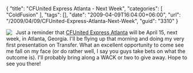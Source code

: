 {
	"title": "CFUnited Express Atlanta - Next Week",
	"categories": [
		"ColdFusion"
	],
	"tags": [],
	"date": "2009-04-09T16:04:00+06:00",
	"url": "/2009/04/09/CFUnited-Express-Atlanta-Next-Week",
	"guid": "3310"
}

<img src="http://express.cfunited.com/images/logos/atlanta_2009.gif" align="left" style="margin-right: 10px">
Just a reminder that <a href="http://express.cfunited.com/go/atlanta/2009/">CFUnited Express Atlanta</a> will be April 15, next week, in Atlanta, Georgia. I'll be flying up that morning and doing my very first presentation on Transfer. What an excellent opportunity to come see me fall on my face (or do rather well, I say you guys take bets on what the outcome is). I'll probably bring along a WACK or two to give away. Hope to see you there!

<br clear="left">
